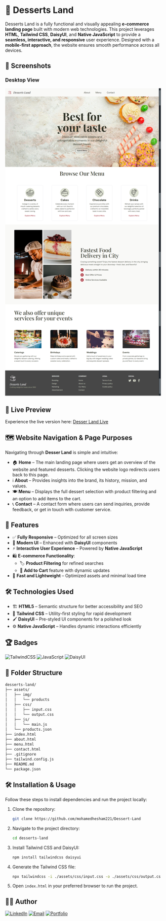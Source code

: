 # 🍰 Desserts Land

Desserts Land is a fully functional and visually appealing **e-commerce landing page** built with modern web technologies. This project leverages **HTML**, **Tailwind CSS**, **DaisyUI**, and **Native JavaScript** to provide a **seamless, interactive, and responsive** user experience. Designed with a **mobile-first approach**, the website ensures smooth performance across all devices.

## 📸 Screenshots

### Desktop View

![Desser Land Desktop Screenshot](./assets/img/screenshot.png)

## 🚀 Live Preview

Experience the live version here: [Desser Land Live](https://dessert-land-7a7a.vercel.app/)

## 🗺️ Website Navigation & Page Purposes

Navigating through **Desser Land** is simple and intuitive:

- 🏠 **Home** – The main landing page where users get an overview of the website and featured desserts. Clicking the website logo redirects users back to this page.
- ℹ️ **About** – Provides insights into the brand, its history, mission, and values.
- 🍽️ **Menu** – Displays the full dessert selection with product filtering and an option to add items to the cart.
- 📞 **Contact** – A contact form where users can send inquiries, provide feedback, or get in touch with customer service.

## 📌 Features

- ✅ **Fully Responsive** – Optimized for all screen sizes
- 🎨 **Modern UI** – Enhanced with **DaisyUI** components
- ⚡ **Interactive User Experience** – Powered by **Native JavaScript**
- 🛍️ **E-commerce Functionality**:
  - 🏷️ **Product Filtering** for refined searches
  - 🛒 **Add to Cart** feature with dynamic updates
- 🚀 **Fast and Lightweight** – Optimized assets and minimal load time

## 🛠️ Technologies Used

- 🏗️ **HTML5** – Semantic structure for better accessibility and SEO
- 🎨 **Tailwind CSS** – Utility-first styling for rapid development
- 🖌️ **DaisyUI** – Pre-styled UI components for a polished look
- ⚙️ **Native JavaScript** – Handles dynamic interactions efficiently

## 🏆 Badges

![TailwindCSS](https://img.shields.io/badge/TailwindCSS-%2338B2AC.svg?style=for-the-badge&logo=tailwind-css&logoColor=white)
![JavaScript](https://img.shields.io/badge/JavaScript-F7DF1E?style=for-the-badge&logo=javascript&logoColor=black)
![DaisyUI](https://img.shields.io/badge/DaisyUI-%23ff69b4.svg?style=for-the-badge&logo=tailwind-css&logoColor=white)

## 📂 Folder Structure

```
desserts-land/
├── assets/
│   ├── img/
│   │   └── products
│   ├── css/
│   │   ├── input.css
│   │   └── output.css
│   ├── js/
│   │   └── main.js
│   └── products.json
├── index.html
├── about.html
├── menu.html
├── contact.html
├── .gitignore
├── tailwind.config.js
├── README.md
└── package.json
```

## 🛠️ Installation & Usage

Follow these steps to install dependencies and run the project locally:

1. Clone the repository:

   ```sh
   git clone https://github.com/mohamedhesham221/Dessert-Land
   ```

2. Navigate to the project directory:

   ```sh
   cd desserts-land
   ```

3. Install Tailwind CSS and DaisyUI:

   ```sh
   npm install tailwindcss daisyui
   ```

4. Generate the Tailwind CSS file:

   ```sh
   npx tailwindcss -i ./assets/css/input.css -o ./assets/css/output.css --watch
   ```

5. Open `index.html` in your preferred browser to run the project.

## 👨‍💻 Author

[![LinkedIn](https://img.shields.io/badge/LinkedIn-0077B5?style=for-the-badge&logo=linkedin&logoColor=white)](https://www.linkedin.com/in/muhammad-hisham-23544b253/)
[![Email](https://img.shields.io/badge/Email-D14836?style=for-the-badge&logo=gmail&logoColor=white)](mailto:muhammedheshamm2@gmail.com)
[![Portfolio](https://img.shields.io/badge/Portfolio-000000?style=for-the-badge&logo=firefox&logoColor=white)](https://muhammadhisham2024.netlify.app/)
